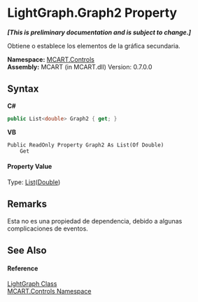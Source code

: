 # LightGraph.Graph2 Property 
 _**\[This is preliminary documentation and is subject to change.\]**_

Obtiene o establece los elementos de la gráfica secundaria.

**Namespace:**&nbsp;<a href="1c9d7a8e-81d4-838a-f87d-7379b253b6ce">MCART.Controls</a><br />**Assembly:**&nbsp;MCART (in MCART.dll) Version: 0.7.0.0

## Syntax

**C#**<br />
``` C#
public List<double> Graph2 { get; }
```

**VB**<br />
``` VB
Public ReadOnly Property Graph2 As List(Of Double)
	Get
```


#### Property Value
Type: <a href="e472f890-0d94-e75b-9f29-f49cc04a830f">List</a>(<a href="http://msdn2.microsoft.com/es-es/library/643eft0t" target="_blank">Double</a>)

## Remarks
Esta no es una propiedad de dependencia, debido a algunas complicaciones de eventos.

## See Also


#### Reference
<a href="f400f8f7-1065-2800-6141-c19ec74de27c">LightGraph Class</a><br /><a href="1c9d7a8e-81d4-838a-f87d-7379b253b6ce">MCART.Controls Namespace</a><br />